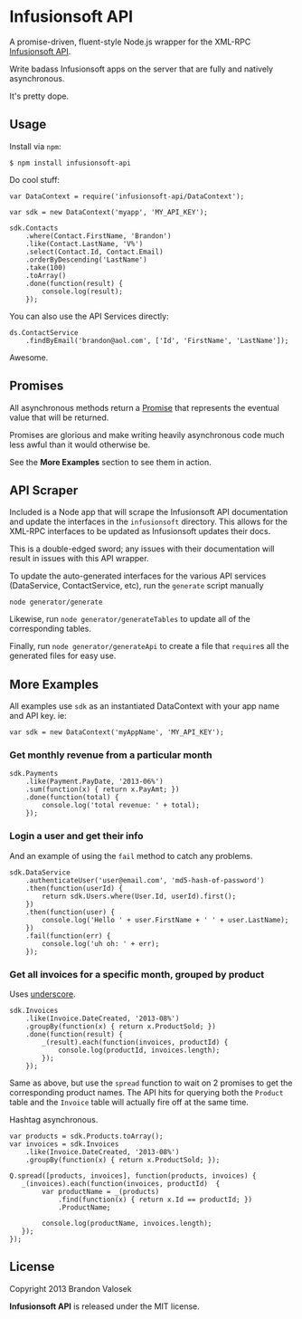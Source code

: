 # Infusionsoft API

A promise-driven, fluent-style Node.js wrapper for the XML-RPC [Infusionsoft API](http://help.infusionsoft.com/developers/api-basics).

Write badass Infusionsoft apps on the server that are fully and natively asynchronous.

It's pretty dope.

## Usage

Install via `npm`:

```
$ npm install infusionsoft-api
```

Do cool stuff:

```
var DataContext = require('infusionsoft-api/DataContext');

var sdk = new DataContext('myapp', 'MY_API_KEY');

sdk.Contacts
    .where(Contact.FirstName, 'Brandon')
    .like(Contact.LastName, 'V%')
    .select(Contact.Id, Contact.Email)
    .orderByDescending('LastName')
    .take(100)
    .toArray()
    .done(function(result) {
        console.log(result);
    });
```

You can also use the API Services directly:

```
ds.ContactService
    .findByEmail('brandon@aol.com', ['Id', 'FirstName', 'LastName']);
```

Awesome.

## Promises

All asynchronous methods return a [Promise](https://github.com/kriskowal/q)
that represents the eventual value that will be returned.

Promises are glorious and make writing heavily asynchronous code much less
awful than it would otherwise be.

See the **More Examples** section to see them in action.


## API Scraper

Included is a Node app that will scrape the Infusionsoft API documentation and
update the interfaces in the `infusionsoft` directory. This allows for the
XML-RPC interfaces to be updated as Infusionsoft updates their docs.

This is a double-edged sword; any issues with their documentation will result
in issues with this API wrapper.

To update the auto-generated interfaces for the various API services
(DataService, ContactService, etc), run the `generate` script manually

```
node generator/generate
```

Likewise, run `node generator/generateTables` to update all of the
corresponding tables.

Finally, run `node generator/generateApi` to create a file that `require`s all
the generated files for easy use.

## More Examples

All examples use `sdk` as an instantiated DataContext with your app name and API key. ie:

```
var sdk = new DataContext('myAppName', 'MY_API_KEY');
```

### Get monthly revenue from a particular month

```
sdk.Payments
    .like(Payment.PayDate, '2013-06%')
    .sum(function(x) { return x.PayAmt; })
    .done(function(total) {
        console.log('total revenue: ' + total);
    });
```

### Login a user and get their info

And an example of using the `fail` method to catch any problems.

```
sdk.DataService
    .authenticateUser('user@email.com', 'md5-hash-of-password')
    .then(function(userId) {
        return sdk.Users.where(User.Id, userId).first();
    })
    .then(function(user) {
        console.log('Hello ' + user.FirstName + ' ' + user.LastName);
    })
    .fail(function(err) {
        console.log('uh oh: ' + err);
    });
```

### Get all invoices for a specific month, grouped by product

Uses [underscore](http://underscorejs.org/).

```
sdk.Invoices
    .like(Invoice.DateCreated, '2013-08%')
    .groupBy(function(x) { return x.ProductSold; })
    .done(function(result) {
        _(result).each(function(invoices, productId) {
            console.log(productId, invoices.length);
        });
    });
```

Same as above, but use the `spread` function to wait on 2 promises to get the
corresponding product names. The API hits for querying both the `Product` table
and the `Invoice` table will actually fire off at the same time.

Hashtag asynchronous.

```
var products = sdk.Products.toArray();
var invoices = sdk.Invoices
    .like(Invoice.DateCreated, '2013-08%')
    .groupBy(function(x) { return x.ProductSold; });

Q.spread([products, invoices], function(products, invoices) {
   _(invoices).each(function(invoices, productId)  {
        var productName = _(products)
            .find(function(x) { return x.Id == productId; })
            .ProductName;

        console.log(productName, invoices.length);
   });
});
```


## License
Copyright 2013 Brandon Valosek

**Infusionsoft API** is released under the MIT license.

